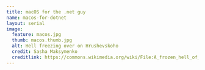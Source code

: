 ```yaml
---
title: macOS for the .net guy
name: macos-for-dotnet
layout: serial
image:
  feature: macos.jpg
  thumb: macos.thumb.jpg
  alt: Hell freezing over on Hrushevskoho
  credit: Sasha Maksymenko
  creditlink: https://commons.wikimedia.org/wiki/File:A_frozen_hell_of_riot_on_Hrushevskoho_street,_Kiev,_Ukraine,_January_26,_2014.jpg
---
```

